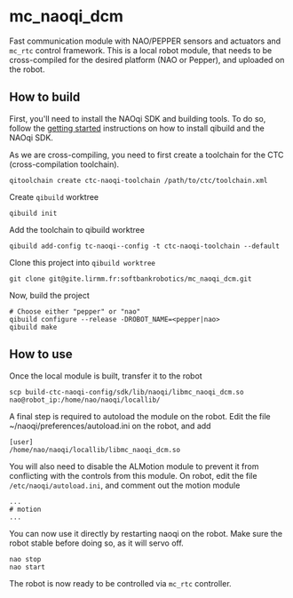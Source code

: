 mc_naoqi_dcm
==

Fast communication module with NAO/PEPPER sensors and actuators and `mc_rtc` control framework.
This is a local robot module, that needs to be cross-compiled for the desired platform (NAO or Pepper), and uploaded on the robot.

## How to build

First, you'll need to install the NAOqi SDK and building tools. To do so, follow the [getting started](http://doc.aldebaran.com/qibuild/beginner/getting_started.html) instructions on how to install qibuild and the NAOqi SDK.

As we are cross-compiling, you need to first create a toolchain for the CTC (cross-compilation toolchain).

```
qitoolchain create ctc-naoqi-toolchain /path/to/ctc/toolchain.xml
```

Create `qibuild` worktree

```
qibuild init
```

Add the toolchain to qibuild worktree

```
qibuild add-config tc-naoqi--config -t ctc-naoqi-toolchain --default
```

Clone this project into `qibuild worktree`

```
git clone git@gite.lirmm.fr:softbankrobotics/mc_naoqi_dcm.git
```

Now, build the project

```
# Choose either "pepper" or "nao"
qibuild configure --release -DROBOT_NAME=<pepper|nao>
qibuild make
```

## How to use

Once the local module is built, transfer it to the robot

```
scp build-ctc-naoqi-config/sdk/lib/naoqi/libmc_naoqi_dcm.so nao@robot_ip:/home/nao/naoqi/locallib/
```

A final step is required to autoload the module on the robot.
Edit the file ~/naoqi/preferences/autoload.ini on the robot, and add

```
[user]
/home/nao/naoqi/locallib/libmc_naoqi_dcm.so
```

You will also need to disable the ALMotion module to prevent it from conflicting with the controls from this module. On robot, edit the file `/etc/naoqi/autoload.ini`, and comment out the motion module


```
...
# motion
...
```

You can now use it directly by restarting naoqi on the robot.
Make sure the robot stable before doing so, as it will servo off.

```
nao stop
nao start
```

The robot is now ready to be controlled via `mc_rtc` controller.
